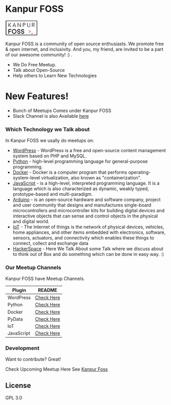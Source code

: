 # Kanpur FOSS

[![N|Solid](https://raw.githubusercontent.com/Phantom-Cluster/Phantom-Cluster.github.io/master/assets/img/foss_transp.png?token=AY0vkjILtn1aiHJwaQKXlPYPH326QgCnks5byXaVwA%3D%3D)](https://kanpurfoss.org)


Kanpur FOSS is a community of open source enthusiasts. We promote free & open internet, and inclusivity. And you, my friend, are invited to be a part of our awesome community! :) .

  - We Do Free Meetup.
  - Talk about Open-Source
  - Help others to Learn New Technologies

# New Features!

  - Bunch of Meetups Comes under Kanpur FOSS
  - Slack Channel is also Available [here][slack]



### Which Technology we Talk about

In Kanpur FOSS we usally do meetups on:

* [WordPress] - WordPress is a free and open-source content management system based on PHP and MySQL. 
* [Python] - high-level programming language for general-purpose programming.
* [Docker] - Docker is a computer program that performs operating-system-level virtualization, also known as "containerization".
* [JavaScript] - is a high-level, interpreted programming language. It is a language which is also characterized as dynamic, weakly typed, prototype-based and multi-paradigm.
* [Arduino] -  is an open-source hardware and software company, project and user community that designs and manufactures single-board microcontrollers and microcontroller kits for building digital devices and interactive objects that can sense and control objects in the physical and digital world.
* [IoT] - The Internet of things is the network of physical devices, vehicles, home appliances, and other items embedded with electronics, software, sensors, actuators, and connectivity which enables these things to connect, collect and exchange data
* [HackerSpace] - Here We Talk About some Talk where we discuss about to think out of Box and do something which can be done in easy way. :)



### Our Meetup Channels

Kanpur FOSS have Meetup Channels.

| Plugin | README |
| ------ | ------ |
| WordPress | [Check Here][PlDb] |
| Python | [Check Here][PlGh] |
| Docker | [Check Here][PlGd] |
| PyData | [Check Here][PlOd] |
| IoT | [Check Here][PlMe] |
| JavaScript | [Check Here][PlGa] |


### Development

Want to contribute? Great!

Check Upcoming Meetup Here
See [Kanpur Foss](http://KanpurFoss.org)

License
----

GPL 3.0


  [Arduino]:<https://www.arduino.cc/>
  [IoT]:<https://en.wikipedia.org/wiki/Internet_of_things>
  [JavaScript]:<https://www.javascript.com/>
  [Docker]:<https://www.docker.com/>
  [Python]:<https://www.python.org/>
  [WordPress]:<http://wordpress.org>
  [HackerSpace]:<>
  [slack]: <https://wpkanpur.herokuapp.com/>
  [node.js]:<http://nodejs.org>
  [Twitter Bootstrap]:<http://twitter.github.com/bootstrap/>
  [jQuery]:<http://jquery.com>
  
  [PlDb]: <https://www.meetup.com/WordPress-Kanpur/>
  [PlGh]: <https://www.meetup.com/KanpurPython/>
  [PlGd]: <https://www.meetup.com/Docker-Kanpur/>
  [PlOd]: <https://www.meetup.com/PyDataKanpur/>
  [PlMe]: <https://www.meetup.com/makerspacekanpur/>
  [PlGa]: <https://www.meetup.com/kanpur-js/>
